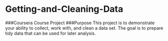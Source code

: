 # Getting-and-Cleaning-Data
###Coursera Course Project
###Purpose
This project is to demonstrate your ability to collect, work with, and clean a data set. The goal is to prepare tidy data that can be used for later analysis. 
